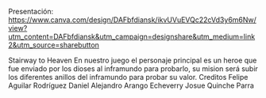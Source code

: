 Presentación: https://www.canva.com/design/DAFbfdiansk/ikvUVuEVQc22cVd3y6m6Nw/view?utm_content=DAFbfdiansk&utm_campaign=designshare&utm_medium=link2&utm_source=sharebutton

Stairway to Heaven
En nuestro juego el personaje principal es un heroe que fue enviado por los dioses al inframundo para probarlo, su mision será subir los diferentes anillos del inframundo para probar su valor.
Creditos 
Felipe Aguilar Rodríguez
Daniel Alejandro Arango Echeverry
Josue Quinche Parra
